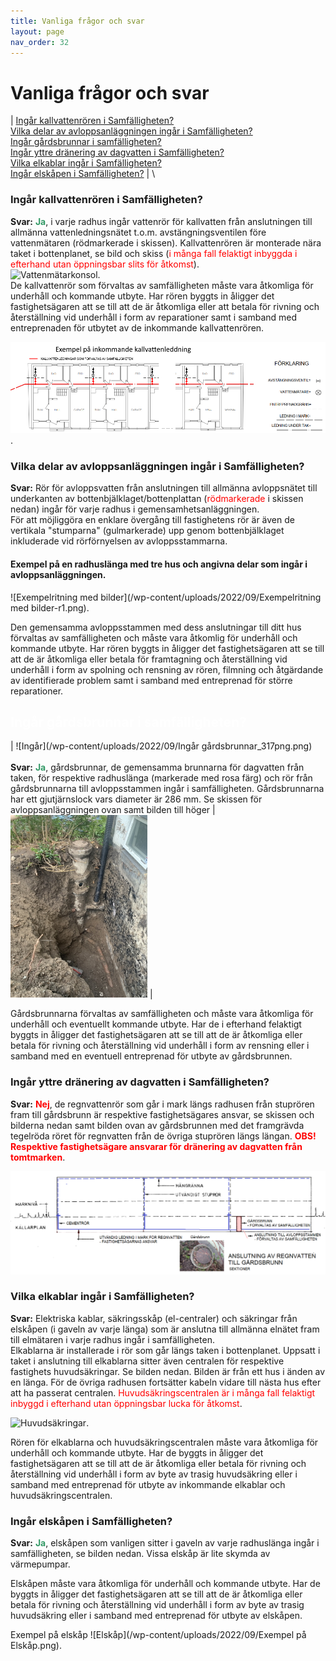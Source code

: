 ```yaml
---
title: Vanliga frågor och svar
layout: page
nav_order: 32
---
```

# Vanliga frågor och svar 

| [Ingår kallvattenrören i Samfälligheten?](https://hbgsamfall.win/pages/Vanliga%20fr%C3%A5gor%20och%20svar.html#ing%C3%A5r-kallvattenr%C3%B6ren-i-samf%C3%A4lligheten)\
[Vilka delar av avloppsanläggningen ingår i Samfälligheten?](https://hbgsamfall.win/pages/Vanliga%20fr%C3%A5gor%20och%20svar.html#vilka-delar-av-avloppsanl%C3%A4ggningen-ing%C3%A5r-i-samf%C3%A4lligheten)\
[Ingår gårdsbrunnar i samfälligheten?](https://hbgsamfall.win/pages/Vanliga%20fr%C3%A5gor%20och%20svar.html#ing%C3%A5r-g%C3%A5rdsbrunnar-i-samf%C3%A4lligheten)\
[Ingår yttre dränering av dagvatten i Samfälligheten?](https://hbgsamfall.win/pages/Vanliga%20fr%C3%A5gor%20och%20svar.html#ing%C3%A5r-yttre-dr%C3%A4nering-av-dagvatten-i-samf%C3%A4lligheten)\
[Vilka elkablar ingår i Samfälligheten?](https://hbgsamfall.win/pages/Vanliga%20fr%C3%A5gor%20och%20svar.html#vilka-elkablar-ing%C3%A5r-i-samf%C3%A4lligheten)\
[Ingår elskåpen i Samfälligheten?](https://hbgsamfall.win/pages/Vanliga%20fr%C3%A5gor%20och%20svar.html#ing%C3%A5r-elsk%C3%A5pen-i-samf%C3%A4lligheten) |
\

### Ingår kallvattenrören i Samfälligheten? 
**Svar:** <span style="color: #339966;">**Ja**</span>, i varje radhus ingår vattenrör för kallvatten från anslutningen till allmänna vattenledningsnätet t.o.m. avstängningsventilen före vattenmätaren (rödmarkerade i skissen). Kallvattenrören är monterade nära taket i bottenplanet, se bild och skiss (<span style="color: #ff0000;">i många fall felaktigt inbyggda i efterhand utan öppningsbar slits för åtkomst</span>).  
![Vattenmätarkonsol](/wp-content/uploads/2022/09/Vattenmätarkonsoll.jpg).  
De kallvattenrör som förvaltas av samfälligheten måste vara åtkomliga för underhåll och kommande utbyte. Har rören byggts in åligger det fastighetsägaren att se till att de är åtkomliga eller att betala för rivning och återställning vid underhåll i form av reparationer samt i samband med entreprenaden för utbytet av de inkommande kallvattenrören.  

![Kallvattenledningen](/wp-content/uploads/2022/09/Kallvattenledning_r2.png).  

### Vilka delar av avloppsanläggningen ingår i Samfälligheten? 
**Svar:** Rör för avloppsvatten från anslutningen till allmänna avloppsnätet till underkanten av bottenbjälklaget/bottenplattan (<span style="color: #ff0000;">rödmarkerade</span> i skissen nedan) ingår för varje radhus i gemensamhetsanläggningen.  
För att möjliggöra en enklare övergång till fastighetens rör är även de vertikala "stumparna" (gulmarkerade) upp genom bottenbjälklaget inkluderade vid rörförnyelsen av avloppsstammarna.  
#### Exempel på en radhuslänga med tre hus och angivna delar som ingår i avloppsanläggningen.  
![Exempelritning med bilder](/wp-content/uploads/2022/09/Exempelritning med bilder-r1.png). 

Den gemensamma avloppsstammen med dess anslutningar till ditt hus förvaltas av samfälligheten och måste vara åtkomlig för underhåll och kommande utbyte. Har rören byggts in åligger det fastighetsägaren att se till att de är åtkomliga eller betala för framtagning och återställning vid underhåll i form av spolning och rensning av rören, filmning och åtgärdande av identifierade problem samt i samband med entreprenad för större reparationer.
## <span style="color: #ffffff;">Ingår gårdsbrunnar i samfälligheten?</span>

| ![Ingår](/wp-content/uploads/2022/09/Ingår gårdsbrunnar_317png.png) <br><br> **Svar:** <span style="color: #339966;">**Ja**</span>, gårdsbrunnar, de gemensamma brunnarna för dagvatten från taken, för respektive radhuslänga (markerade med rosa färg) och rör från gårdsbrunnarna till avloppsstammen ingår i samfälligheten. Gårdsbrunnarna har ett gjutjärnslock vars diameter är 286 mm. Se skissen för avloppsanläggningen ovan samt bilden till höger | ![Gårdsbrunn](/wp-content/uploads/2022/09/Gårdsbrunn-framgrävd.jpg) | 

Gårdsbrunnarna förvaltas av samfälligheten och måste vara åtkomliga för underhåll och eventuellt kommande utbyte. Har de i efterhand felaktigt byggts in åligger det fastighetsägaren att se till att de är åtkomliga eller betala för rivning och återställning vid underhåll i form av rensning eller i samband med en eventuell entreprenad för utbyte av gårdsbrunnen. 

### Ingår yttre dränering av dagvatten i Samfälligheten? 
**Svar:** <span style="color: #ff0000;">**Nej**</span>, de regnvattenrör som går i mark längs radhusen från stuprören fram till gårdsbrunn är respektive fastighetsägares ansvar, se skissen och bilderna nedan samt bilden ovan av gårdsbrunnen med det framgrävda tegelröda röret för regnvatten från de övriga stuprören längs längan. <span style="color: #ff0000;">**OBS! Respektive fastighetsägare ansvarar för dränering av dagvatten från tomtmarken**</span>. 

![Yttre dränering av dagvatten](/wp-content/uploads/2022/09/Regnvatten-r1.png) 

### Vilka elkablar ingår i Samfälligheten?  
**Svar:** Elektriska kablar, säkringsskåp (el-centraler) och säkringar från elskåpen (i gaveln av varje länga) som är anslutna till allmänna elnätet fram till elmätaren i varje radhus ingår i samfälligheten.  
Elkablarna är installerade i rör som går längs taken i bottenplanet. Uppsatt i taket i anslutning till elkablarna sitter även centralen för respektive fastighets huvudsäkringar. Se bilden nedan. Bilden är från ett hus i änden av en länga. För de övriga radhusen fortsätter kabeln vidare till nästa hus efter att ha passerat centralen. <span style="color: #ff0000;">Huvudsäkringscentralen är i många fall felaktigt inbyggd i efterhand utan öppningsbar lucka för åtkomst</span>. 

![Huvudsäkringar](/wp-content/uploads/2022/09/Huvudsäkringscentral.jpg).  

Rören för elkablarna och huvudsäkringscentralen måste vara åtkomliga för underhåll och kommande utbyte. Har de byggts in åligger det fastighetsägaren att se till att de är åtkomliga eller betala för rivning och återställning vid underhåll i form av byte av trasig huvudsäkring eller i samband med entreprenad för utbyte av inkommande elkablar och huvudsäkringscentralen. 

### Ingår elskåpen i Samfälligheten?  
**Svar:** <span style="color: #339966;">**Ja**</span>, elskåpen som vanligen sitter i gaveln av varje radhuslänga ingår i samfälligheten, se bilden nedan. Vissa elskåp är lite skymda av värmepumpar. 

Elskåpen måste vara åtkomliga för underhåll och kommande utbyte. Har de byggts in åligger det fastighetsägaren att se till att de är åtkomliga eller betala för rivning och återställning vid underhåll i form av byte av trasig huvudsäkring eller i samband med entreprenad för utbyte av elskåpen. 

Exempel på elskåp 
![Elskåp](/wp-content/uploads/2022/09/Exempel på Elskåp.png). 

